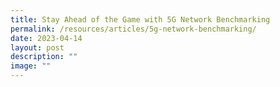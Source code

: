 ```yaml
---
title: Stay Ahead of the Game with 5G Network Benchmarking
permalink: /resources/articles/5g-network-benchmarking/
date: 2023-04-14
layout: post
description: ""
image: ""
---
```

